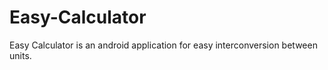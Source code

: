 # Easy-Calculator
Easy Calculator is an android application for easy interconversion between units.
